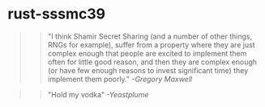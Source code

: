 # rust-sssmc39
> > "I think Shamir Secret Sharing (and a number of other things, RNGs for example), suffer from a property where they are just complex enough that people are excited to implement them often for little good reason, and then they are complex enough (or have few enough reasons to invest significant time) they implement them poorly." *-Gregory Maxwell*

> > "Hold my vodka" *-Yeastplume*
